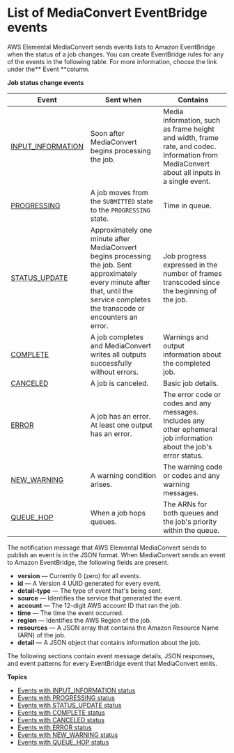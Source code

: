 # List of MediaConvert EventBridge events<a name="mediaconvert_event_list"></a>

AWS Elemental MediaConvert sends events lists to Amazon EventBridge when the status of a job changes\. You can create EventBridge rules for any of the events in the following table\. For more information, choose the link under the** Event **column\.


**Job status change events**  

| Event | Sent when | Contains | 
| --- | --- | --- | 
|  [INPUT\_INFORMATION](ev_status_input_information.md)  |  Soon after MediaConvert begins processing the job\.  |  Media information, such as frame height and width, frame rate, and codec\. Information from MediaConvert about all inputs in a single event\.  | 
|  [PROGRESSING](ev_status_progressing.md)  |  A job moves from the `SUBMITTED` state to the `PROGRESSING` state\.   |  Time in queue\.   | 
| [STATUS\_UPDATE](ev_status_status_update.md) | Approximately one minute after MediaConvert begins processing the job\. Sent approximately every minute after that, until the service completes the transcode or encounters an error\. | Job progress expressed in the number of frames transcoded since the beginning of the job\. | 
|  [COMPLETE](ev_status_complete.md)  |  A job completes and MediaConvert writes all outputs successfully without errors\.  |  Warnings and output information about the completed job\.  | 
| [CANCELED](ev_status_canceled.md) | A job is canceled\. | Basic job details\. | 
|  [ERROR](ev_status_error.md)  |  A job has an error\. At least one output has an error\.  |  The error code or codes and any messages\. Includes any other ephemeral job information about the job's error status\.   | 
|  [NEW\_WARNING](ev_status_new_warning.md)  |  A warning condition arises\.  |  The warning code or codes and any warning messages\.  | 
|  [QUEUE\_HOP](ev_status_queue_hop.md)  |  When a job hops queues\.  |  The ARNs for both queues and the job's priority within the queue\.   | 

The notification message that AWS Elemental MediaConvert sends to publish an event is in the JSON format\. When MediaConvert sends an event to Amazon EventBridge, the following fields are present\.
+ **version** — Currently 0 \(zero\) for all events\.
+ **id** — A Version 4 UUID generated for every event\.
+ **detail\-type** — The type of event that's being sent\.
+ **source** — Identifies the service that generated the event\.
+ **account** — The 12\-digit AWS account ID that ran the job\.
+ **time** — The time the event occurred\.
+ **region** — Identifies the AWS Region of the job\.
+ **resources** — A JSON array that contains the Amazon Resource Name \(ARN\) of the job\.
+ **detail** — A JSON object that contains information about the job\.

The following sections contain event message details, JSON responses, and event patterns for every EventBridge event that MediaConvert emits\.

**Topics**
+ [Events with INPUT\_INFORMATION status](ev_status_input_information.md)
+ [Events with PROGRESSING status](ev_status_progressing.md)
+ [Events with STATUS\_UPDATE status](ev_status_status_update.md)
+ [Events with COMPLETE status](ev_status_complete.md)
+ [Events with CANCELED status](ev_status_canceled.md)
+ [Events with ERROR status](ev_status_error.md)
+ [Events with NEW\_WARNING status](ev_status_new_warning.md)
+ [Events with QUEUE\_HOP status](ev_status_queue_hop.md)

